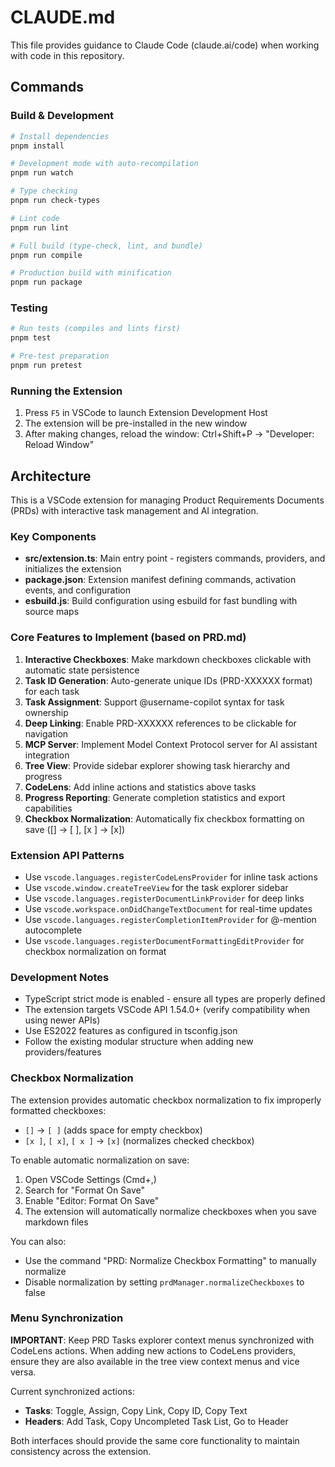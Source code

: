 # CLAUDE.md

This file provides guidance to Claude Code (claude.ai/code) when working with code in this repository.

## Commands

### Build & Development

```bash
# Install dependencies
pnpm install

# Development mode with auto-recompilation
pnpm run watch

# Type checking
pnpm run check-types

# Lint code
pnpm run lint

# Full build (type-check, lint, and bundle)
pnpm run compile

# Production build with minification
pnpm run package
```

### Testing

```bash
# Run tests (compiles and lints first)
pnpm test

# Pre-test preparation
pnpm run pretest
```

### Running the Extension

1. Press `F5` in VSCode to launch Extension Development Host
2. The extension will be pre-installed in the new window
3. After making changes, reload the window: Ctrl+Shift+P → "Developer: Reload Window"

## Architecture

This is a VSCode extension for managing Product Requirements Documents (PRDs) with interactive task management and AI integration.

### Key Components

- **src/extension.ts**: Main entry point - registers commands, providers, and initializes the extension
- **package.json**: Extension manifest defining commands, activation events, and configuration
- **esbuild.js**: Build configuration using esbuild for fast bundling with source maps

### Core Features to Implement (based on PRD.md)

1. **Interactive Checkboxes**: Make markdown checkboxes clickable with automatic state persistence
2. **Task ID Generation**: Auto-generate unique IDs (PRD-XXXXXX format) for each task
3. **Task Assignment**: Support @username-copilot syntax for task ownership
4. **Deep Linking**: Enable PRD-XXXXXX references to be clickable for navigation
5. **MCP Server**: Implement Model Context Protocol server for AI assistant integration
6. **Tree View**: Provide sidebar explorer showing task hierarchy and progress
7. **CodeLens**: Add inline actions and statistics above tasks
8. **Progress Reporting**: Generate completion statistics and export capabilities
9. **Checkbox Normalization**: Automatically fix checkbox formatting on save ([] → [ ], [x ] → [x])

### Extension API Patterns

- Use `vscode.languages.registerCodeLensProvider` for inline task actions
- Use `vscode.window.createTreeView` for the task explorer sidebar
- Use `vscode.languages.registerDocumentLinkProvider` for deep links
- Use `vscode.workspace.onDidChangeTextDocument` for real-time updates
- Use `vscode.languages.registerCompletionItemProvider` for @-mention autocomplete
- Use `vscode.languages.registerDocumentFormattingEditProvider` for checkbox normalization on format

### Development Notes

- TypeScript strict mode is enabled - ensure all types are properly defined
- The extension targets VSCode API 1.54.0+ (verify compatibility when using newer APIs)
- Use ES2022 features as configured in tsconfig.json
- Follow the existing modular structure when adding new providers/features

### Checkbox Normalization

The extension provides automatic checkbox normalization to fix improperly formatted checkboxes:
- `[]` → `[ ]` (adds space for empty checkbox)
- `[x ]`, `[ x]`, `[ x ]` → `[x]` (normalizes checked checkbox)

To enable automatic normalization on save:
1. Open VSCode Settings (Cmd+,)
2. Search for "Format On Save"
3. Enable "Editor: Format On Save"
4. The extension will automatically normalize checkboxes when you save markdown files

You can also:
- Use the command "PRD: Normalize Checkbox Formatting" to manually normalize
- Disable normalization by setting `prdManager.normalizeCheckboxes` to false

### Menu Synchronization

**IMPORTANT**: Keep PRD Tasks explorer context menus synchronized with CodeLens actions. When adding new actions to CodeLens providers, ensure they are also available in the tree view context menus and vice versa.

Current synchronized actions:
- **Tasks**: Toggle, Assign, Copy Link, Copy ID, Copy Text
- **Headers**: Add Task, Copy Uncompleted Task List, Go to Header

Both interfaces should provide the same core functionality to maintain consistency across the extension.

